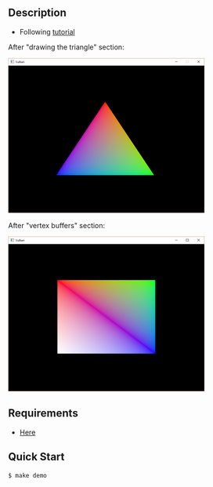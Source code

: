 ## Description
- Following [tutorial](https://vulkan-tutorial.com/)

After "drawing the triangle" section:
<div align="left"><img src="https://raw.githubusercontent.com/loop614/vulkandemo/main/triangle.png" width=401 height=316 alt="triangle"/></div>

After "vertex buffers" section:
<div align="left"><img src="https://raw.githubusercontent.com/loop614/vulkandemo/main/indexed_rectangle.png" width=401 height=316 alt="indexed_rectangle"/></div>

## Requirements
- [Here](https://vulkan-tutorial.com/Development_environment)

## Quick Start
```console
$ make demo
```
